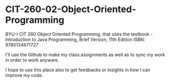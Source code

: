 # CIT-260-02-Object-Oriented-Programming
 BYU-I CIT 260 Object Oriented Programming, that uses the textbook - Introduction to Java Programming, Brief Version, 11th Edition ISBN: 9780134671727

I'll use the Github to make my class assignments as well as to sync my work in order to work anyware.

I hope to use this place also to get feedbacks or insights in how I can improve my code.
